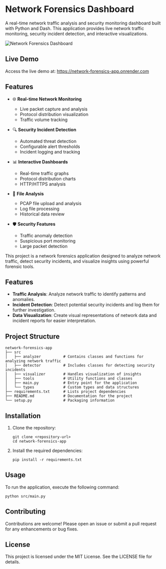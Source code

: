 # Network Forensics Dashboard

A real-time network traffic analysis and security monitoring dashboard built with Python and Dash. This application provides live network traffic monitoring, security incident detection, and interactive visualizations.

![Network Forensics Dashboard](dashboard-screenshot.png)

## Live Demo
Access the live demo at: https://network-forensics-app.onrender.com

## Features

- 🌐 **Real-time Network Monitoring**
  - Live packet capture and analysis
  - Protocol distribution visualization
  - Traffic volume tracking

- 🔍 **Security Incident Detection**
  - Automated threat detection
  - Configurable alert thresholds
  - Incident logging and tracking

- 📊 **Interactive Dashboards**
  - Real-time traffic graphs
  - Protocol distribution charts
  - HTTP/HTTPS analysis

- 📁 **File Analysis**
  - PCAP file upload and analysis
  - Log file processing
  - Historical data review

- 🛡️ **Security Features**
  - Traffic anomaly detection
  - Suspicious port monitoring
  - Large packet detection

This project is a network forensics application designed to analyze network traffic, detect security incidents, and visualize insights using powerful forensic tools. 

## Features

- **Traffic Analysis**: Analyze network traffic to identify patterns and anomalies.
- **Incident Detection**: Detect potential security incidents and log them for further investigation.
- **Data Visualization**: Create visual representations of network data and incident reports for easier interpretation.

## Project Structure

```
network-forensics-app
├── src
│   ├── analyzer          # Contains classes and functions for analyzing network traffic
│   ├── detector          # Includes classes for detecting security incidents
│   ├── visualizer        # Handles visualization of insights
│   ├── tools             # Utility functions and classes
│   ├── main.py           # Entry point for the application
│   └── types             # Custom types and data structures
├── requirements.txt      # Lists project dependencies
├── README.md             # Documentation for the project
└── setup.py              # Packaging information
```

## Installation

1. Clone the repository:
   ```
   git clone <repository-url>
   cd network-forensics-app
   ```

2. Install the required dependencies:
   ```
   pip install -r requirements.txt
   ```

## Usage

To run the application, execute the following command:
```
python src/main.py
```

## Contributing

Contributions are welcome! Please open an issue or submit a pull request for any enhancements or bug fixes.

## License

This project is licensed under the MIT License. See the LICENSE file for details.